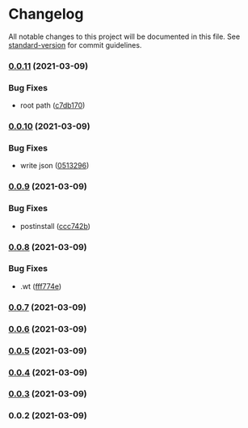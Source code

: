 # Changelog

All notable changes to this project will be documented in this file. See [standard-version](https://github.com/conventional-changelog/standard-version) for commit guidelines.

### [0.0.11](https://github.com/r3tard/wt-fragment/compare/v0.0.10...v0.0.11) (2021-03-09)


### Bug Fixes

* root path ([c7db170](https://github.com/r3tard/wt-fragment/commit/c7db170e2b289e79c93305a6701e4f064d4a0b89))

### [0.0.10](https://github.com/r3tard/wt-fragment/compare/v0.0.9...v0.0.10) (2021-03-09)


### Bug Fixes

* write json ([0513296](https://github.com/r3tard/wt-fragment/commit/0513296439a03eecbd4e714f9bfd3a27988037fb))

### [0.0.9](https://github.com/r3tard/wt-fragment/compare/v0.0.8...v0.0.9) (2021-03-09)


### Bug Fixes

* postinstall ([ccc742b](https://github.com/r3tard/wt-fragment/commit/ccc742b9e1bd01986d64fcab41383ea0acab8ded))

### [0.0.8](https://github.com/r3tard/wt-fragment/compare/v0.0.7...v0.0.8) (2021-03-09)


### Bug Fixes

* .wt ([fff774e](https://github.com/r3tard/wt-fragment/commit/fff774e6cfaefa5da0339d7d9812089c9b37a8cc))

### [0.0.7](https://github.com/r3tard/wt-fragment/compare/v0.0.6...v0.0.7) (2021-03-09)

### [0.0.6](https://github.com/r3tard/wt-fragment/compare/v0.0.5...v0.0.6) (2021-03-09)

### [0.0.5](https://github.com/r3tard/wt-fragment/compare/v0.0.4...v0.0.5) (2021-03-09)

### [0.0.4](https://github.com/r3tard/wt-fragment/compare/v0.0.3...v0.0.4) (2021-03-09)

### [0.0.3](https://github.com/r3tard/wt-fragment/compare/v0.0.2...v0.0.3) (2021-03-09)

### 0.0.2 (2021-03-09)
